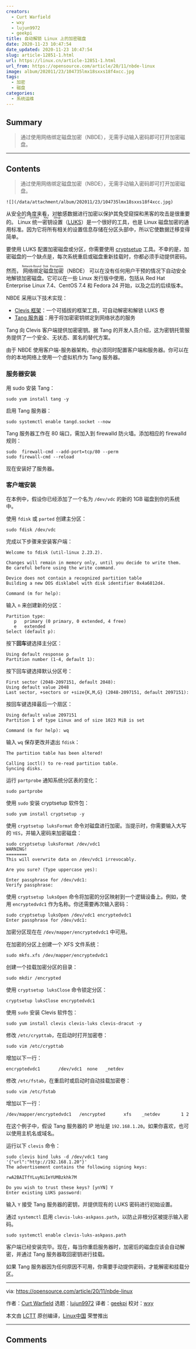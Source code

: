 ```yaml
---
creators:
  - Curt Warfield
  - wxy
  - lujun9972
  - geekpi
title: 自动解锁 Linux 上的加密磁盘
date: 2020-11-23 10:47:54
date_updated: 2020-11-23 10:47:54
slug: article-12851-1.html
url: https://linux.cn/article-12851-1.html
url_from: https://opensource.com/article/20/11/nbde-linux
image: album/202011/23/104735lmx18sxxs18f4xcc.jpg
tags:
  - 加密
  - 磁盘
categories:
  - 系统运维
---
```


## Summary

> 通过使用网络绑定磁盘加密（NBDE），无需手动输入密码即可打开加密磁盘。

***

<!-- more -->

## Contents

> 
> 通过使用网络绑定磁盘加密（NBDE），无需手动输入密码即可打开加密磁盘。
> 
> 
> 

`![](/data/attachment/album/202011/23/104735lmx18sxxs18f4xcc.jpg)`

从安全的角度来看，对敏感数据进行加密以保护其免受窥探和黑客的攻击是很重要的。<ruby> Linux 统一密钥设置 <rt>  Linux Unified Key Setup </rt></ruby>（[LUKS](https://en.wikipedia.org/wiki/Linux_Unified_Key_Setup)）是一个很好的工具，也是 Linux 磁盘加密的通用标准。因为它将所有相关的设置信息存储在分区头部中，所以它使数据迁移变得简单。

要使用 LUKS 配置加密磁盘或分区，你需要使用 [cryptsetup](https://gitlab.com/cryptsetup/cryptsetup) 工具。不幸的是，加密磁盘的一个缺点是，每次系统重启或磁盘重新挂载时，你都必须手动提供密码。

然而，<ruby> 网络绑定磁盘加密 <rt>  Network-Bound Disk Encryption </rt></ruby>（NBDE） 可以在没有任何用户干预的情况下自动安全地解锁加密磁盘。它可以在一些 Linux 发行版中使用，包括从 Red Hat Enterprise Linux 7.4、CentOS 7.4 和 Fedora 24 开始，以及之后的后续版本。

NBDE 采用以下技术实现：

* [Clevis 框架](https://github.com/latchset/clevis)：一个可插拔的框架工具，可自动解密和解锁 LUKS 卷
* [Tang 服务器](https://github.com/latchset/tang)：用于将加密密钥绑定到网络状态的服务

Tang 向 Clevis 客户端提供加密密钥。据 Tang 的开发人员介绍，这为密钥托管服务提供了一个安全、无状态、匿名的替代方案。

由于 NBDE 使用客户端-服务器架构，你必须同时配置客户端和服务器。你可以在你的本地网络上使用一个虚拟机作为 Tang 服务器。

### 服务器安装

用 sudo 安装 Tang：

```shell
sudo yum install tang -y
```

启用 Tang 服务器：

```shell
sudo systemctl enable tangd.socket --now
```

Tang 服务器工作在 80 端口，需加入到 firewalld 防火墙。添加相应的 firewalld 规则：

```shell
sudo  firewall-cmd --add-port=tcp/80 --perm
sudo firewall-cmd --reload
```

现在安装好了服务器。

### 客户端安装

在本例中，假设你已经添加了一个名为 `/dev/vdc` 的新的 1GB 磁盘到你的系统中。

使用 `fdisk` 或 `parted` 创建主分区：

```shell
sudo fdisk /dev/vdc
```

完成以下步骤来安装客户端：

```shell
Welcome to fdisk (util-linux 2.23.2).

Changes will remain in memory only, until you decide to write them.
Be careful before using the write command.

Device does not contain a recognized partition table
Building a new DOS disklabel with disk identifier 0x4a6812d4.

Command (m for help):
```

输入 `n` 来创建新的分区：

```shell
Partition type:
   p   primary (0 primary, 0 extended, 4 free)
   e   extended  
Select (default p):
```

按下**回车**键选择主分区：

```shell
Using default response p
Partition number (1-4, default 1):
```

按下回车键选择默认分区号：

```shell
First sector (2048-2097151, default 2048):
Using default value 2048
Last sector, +sectors or +size{K,M,G} (2048-2097151, default 2097151):
```

按回车键选择最后一个扇区：

```shell
Using default value 2097151
Partition 1 of type Linux and of size 1023 MiB is set

Command (m for help): wq
```

输入 `wq` 保存更改并退出 `fdisk`：

```shell
The partition table has been altered!

Calling ioctl() to re-read partition table.
Syncing disks.
```

运行 `partprobe` 通知系统分区表的变化：

```shell
sudo partprobe
```

使用 `sudo` 安装 cryptsetup 软件包：

```shell
sudo yum install cryptsetup -y
```

使用 `cryptsetup luksFormat` 命令对磁盘进行加密。当提示时，你需要输入大写的 `YES`，并输入密码来加密磁盘：

```shell
sudo cryptsetup luksFormat /dev/vdc1
WARNING!
========
This will overwrite data on /dev/vdc1 irrevocably.

Are you sure? (Type uppercase yes):

Enter passphrase for /dev/vdc1:
Verify passphrase:
```

使用 `cryptsetup luksOpen` 命令将加密的分区映射到一个逻辑设备上。例如，使用 `encryptedvdc1` 作为名称。你还需要再次输入密码：

```shell
sudo cryptsetup luksOpen /dev/vdc1 encryptedvdc1
Enter passphrase for /dev/vdc1:
```

加密分区现在在 `/dev/mapper/encryptedvdc1` 中可用。

在加密的分区上创建一个 XFS 文件系统：

```shell
sudo mkfs.xfs /dev/mapper/encryptedvdc1
```

创建一个挂载加密分区的目录：

```shell
sudo mkdir /encrypted
```

使用 `cryptsetup luksClose` 命令锁定分区：

```shell
cryptsetup luksClose encryptedvdc1
```

使用 `sudo` 安装 Clevis 软件包：

```shell
sudo yum install clevis clevis-luks clevis-dracut -y
```

修改 `/etc/crypttab`，在启动时打开加密卷：

```shell
sudo vim /etc/crypttab
```

增加以下一行：

```shell
encryptedvdc1       /dev/vdc1  none   _netdev
```

修改 `/etc/fstab`，在重启时或启动时自动挂载加密卷：

```shell
sudo vim /etc/fstab
```

增加以下一行：

```shell
/dev/mapper/encryptedvdc1   /encrypted       xfs    _netdev        1 2
```

在这个例子中，假设 Tang 服务器的 IP 地址是 `192.168.1.20`。如果你喜欢，也可以使用主机名或域名。

运行以下 `clevis` 命令：

```shell
sudo clevis bind luks -d /dev/vdc1 tang '{"url":"http://192.168.1.20"}'
The advertisement contains the following signing keys:

rwA2BAITfYLuyNiIeYUMBzkhk7M

Do you wish to trust these keys? [ynYN] Y
Enter existing LUKS password:
```

输入 `Y` 接受 Tang 服务器的密钥，并提供现有的 LUKS 密码进行初始设置。

通过 `systemctl` 启用 `clevis-luks-askpass.path`，以防止非根分区被提示输入密码。

```shell
sudo systemctl enable clevis-luks-askpass.path
```

客户端已经安装完毕。现在，每当你重启服务器时，加密后的磁盘应该会自动解密，并通过 Tang 服务器取回密钥进行挂载。

如果 Tang 服务器因为任何原因不可用，你需要手动提供密码，才能解密和挂载分区。

---

via: <https://opensource.com/article/20/11/nbde-linux>

作者：[Curt Warfield](https://opensource.com/users/rcurtiswarfield) 选题：[lujun9972](https://github.com/lujun9972) 译者：[geekpi](https://github.com/geekpi) 校对：[wxy](https://github.com/wxy)

本文由 [LCTT](https://github.com/LCTT/TranslateProject) 原创编译，[Linux中国](https://linux.cn/) 荣誉推出

***

## Comments
